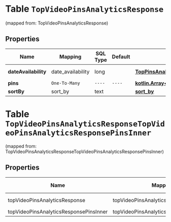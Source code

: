 
# Table `TopVideoPinsAnalyticsResponse`
(mapped from: TopVideoPinsAnalyticsResponse)

## Properties
Name | Mapping | SQL Type | Default | Type | Description | Notes
---- | ------- | -------- | ------- | ---- | ----------- | -----
**dateAvailability** | date_availability | long |  | [**TopPinsAnalyticsResponseDateAvailability**](TopPinsAnalyticsResponseDateAvailability.md) |  |  [optional] [foreignkey]
**pins** | `One-To-Many` | `----` | `----`  | [**kotlin.Array&lt;TopVideoPinsAnalyticsResponsePinsInner&gt;**](TopVideoPinsAnalyticsResponsePinsInner.md) |  |  [optional]
**sortBy** | sort_by | text |  | [**sort_by**](#SortBy) |  |  [optional]



# **Table `TopVideoPinsAnalyticsResponseTopVideoPinsAnalyticsResponsePinsInner`**
(mapped from: TopVideoPinsAnalyticsResponseTopVideoPinsAnalyticsResponsePinsInner)

## Properties
Name | Mapping | SQL Type | Default | Type | Description | Notes
---- | ------- | -------- | ------- | ---- | ----------- | -----
topVideoPinsAnalyticsResponse | topVideoPinsAnalyticsResponse | long | | kotlin.Long | Primary Key | *one*
topVideoPinsAnalyticsResponsePinsInner | topVideoPinsAnalyticsResponsePinsInner | long | | kotlin.Long | Foreign Key | *many*





